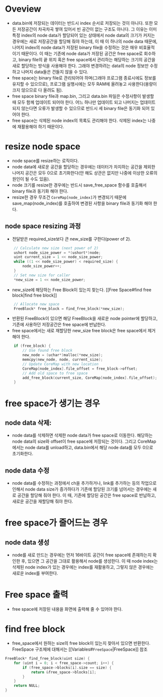 # Oveview
- data.bin에 저장되는 데이터는 반드시 index 순서로 저장되는 것이 아니다. 또한 모든 저장공간이 차곡차곡 쌓여 있어서 빈 공간이 없는 구조도 아니다. 그 이유는 이미 특정 index의 node data가 할당되어 있는 상태에서 node data의 크기가 커지는 경우에는 새로 저장공간을 할당해 줘야 하는데, 이 때 이 하나의 node data  때문에, 나머지 index의 node data가 저장된 binary file을 수정하는 것은 매우 비효율적이기 때문이다. 이 때는 기존에 node data가 저장된 공간은 free space로 회수하고, binary file의 끝 위치 혹은 free space에서 관리하는 해당하는 크기의 공간을 새로 할당하는 방식을 사용해야 한다. 그래야 변경하려는 data의 node 정보만 수정하고 나머지 data들은 건들지 않을 수 있다. 
- free space는 binary file로 관리되어야 하며(그래야 프로그램 종료시에도 정보를 유지할 수 있으므로), 프로그램 실행시에는 모두 RAM에 올려놓고 사용한다(용량이 크지 않으므로 다 올려도 됨).
- free space binary file과 map.bin, 그리고 data.bin 파일은 수정사항이 발생할 때 모두 함께 업데이트 되어야 한다. 어느 하나만 업데이트 되고 나머지는 업데이트되지 않는다면 오류가 발생할 수 있으므로 반드시 세 binary file은 동기화 되어 있어야 한다. 
- free space는 삭제된 node index의 목록도 관리해야 한다. 삭제된 index는 나중에 재활용해야 하기 때문이다. 

# resize node space
- node space를 resize하는 로직이다. 
- node data에 새로운 공간을 할당하는 경우에는 데이터가 차지하는 공간을 제외한 나머지 공간은 모두 0으로 초기화한다(안 해도 상관은 없지만 나중에 이상한 오류의 원인이 될 수도 있음).
-  node 크기를 resize한 경우에는 반드시 save_free_space 함수를 호출해서 binary file과 동기화 해야 한다. 
-  resize한 경우 무조건 `CoreMap[node_index]`가 변경되기 때문에 save_map(node_index)를 호출하여 변경된 사항을 binary file과 동기화 해야 한다. 
## node space resizing 과정
- 전달받은 required_size보다 큰 new_size를 구한다(power of 2).
```c
    // Calculate new size (next power of 2)
    ushort node_size_power = *(ushort*)node;
    uint current_size = 1 << node_size_power;
    while ((1 << node_size_power) < required_size) {
        node_size_power++;
    }
    // Set new size for caller
    *new_size = 1 << node_size_power;
```
- new_size에 해당하는 Free Block이 있는지 찾는다. [[Free Space#find free block|find free block]]
```c
    // Allocate new space
    FreeBlock* free_block = find_free_block(*new_size);
```
- 반환된 FreeBlock이 있으면 해당 FreeBlock을 새로운 node pointer에 할당하고, 기존에 사용하던 저장공간은 free space에 반납한다. 
- free space에서는 새로 재할당한 new_size free block은 free space에서 제거해야 한다. 
```c
    if (free_block) {
        // Use found free block
        new_node = (uchar*)malloc(*new_size);
        memcpy(new_node, node, current_size);
        // Update CoreMap with new location
        CoreMap[node_index].file_offset = free_block->offset;
        // Add old space to free space
        add_free_block(current_size, CoreMap[node_index].file_offset);
    }
```
# free space가 생기는 경우
## node data 삭제:
- node data를 삭제하면 삭제한 node data가 free space로 이동한다. 해당하는 node data의 size와 offset이 free space에 저장되는 것이다. 그리고 CoreMap에서는 node data를 unload하고, data.bin에서 해당 node data를 모두 0으로 초기화한다. 
## node data 수정
  - node data를 수정하는 과정에서 ch을 추가하거나, link를 추가하는 등의 작업으로 인해서 node data size가 증가하다가 기존에 할당된 크기를 넘어서는 경우에는 새로 공간을 할당해 줘야 한다. 이 때, 기존에 할당된 공간은 free space로 반납하고, 새로운 공간을 재할당해 줘야 한다. 
# free space가 줄어드는 경우
## node data 생성
- node를 새로 만드는 경우에는 먼저 16바이트 공간이 free space에 존재하는지 확인한 후, 있으면 그 공간을 그대로 활용해서 node를 생성한다. 이 때 node index는 삭제된 node index가 있는 경우에는 index를 재활용하고, 그렇지 않은 경우에는 새로운 index를 부여한다. 


# Free space 출력
- free space에 저장된 내용을 화면에 출력해 줄 수 있어야 한다. 

# find free block
- free_space에서 원하는 size의 free block이 있는지 찾아서 있으면 반환한다. FreeSpace 구조체에 대해서는 [[Variables#`FreeSpace`|FreeSpace]] 참조
```c
FreeBlock* find_free_block(uint size) {
    for (uint i = 0; i < free_space->count; i++) {
        if (free_space->blocks[i].size == size) {
            return &free_space->blocks[i];
        }
    }
    return NULL;
}
```
